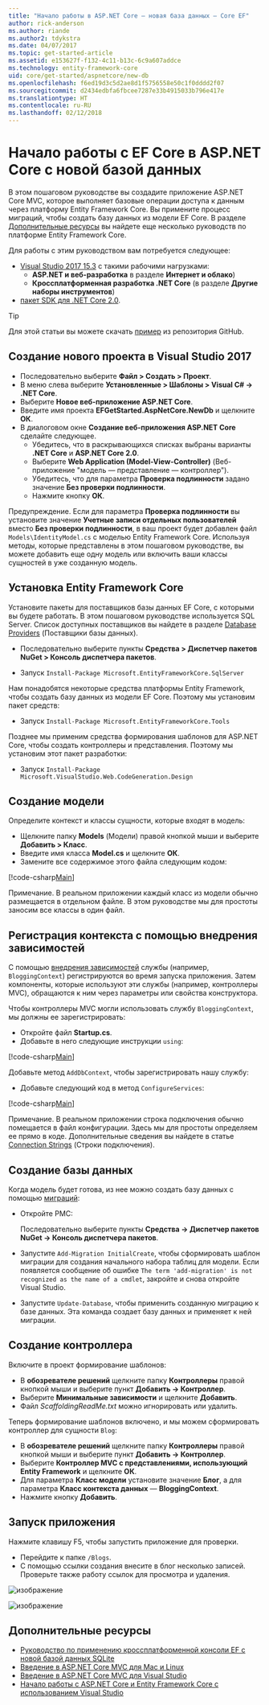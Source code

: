 ```yaml
---
title: "Начало работы в ASP.NET Core — новая база данных — Core EF"
author: rick-anderson
ms.author: riande
ms.author2: tdykstra
ms.date: 04/07/2017
ms.topic: get-started-article
ms.assetid: e153627f-f132-4c11-b13c-6c9a607addce
ms.technology: entity-framework-core
uid: core/get-started/aspnetcore/new-db
ms.openlocfilehash: f6ed19d3c5d2ae8d1f5756558e50c1f0dddd2f07
ms.sourcegitcommit: d2434edbfa6fbcee7287e33b4915033b796e417e
ms.translationtype: HT
ms.contentlocale: ru-RU
ms.lasthandoff: 02/12/2018
---
```

# <a name="getting-started-with-ef-core-on-aspnet-core-with-a-new-database"></a>Начало работы с EF Core в ASP.NET Core с новой базой данных

В этом пошаговом руководстве вы создадите приложение ASP.NET Core MVC, которое выполняет базовые операции доступа к данным через платформу Entity Framework Core. Вы примените процесс миграций, чтобы создать базу данных из модели EF Core. В разделе [Дополнительные ресурсы](#additional-resources) вы найдете еще несколько руководств по платформе Entity Framework Core.

Для работы с этим руководством вам потребуется следующее:
* [Visual Studio 2017 15.3](https://www.visualstudio.com/downloads/) с такими рабочими нагрузками:
  * **ASP.NET и веб-разработка** в разделе **Интернет и облако**)
  * **Кроссплатформенная разработка .NET Core** (в разделе **Другие наборы инструментов**)
* [пакет SDK для .NET Core 2.0](https://www.microsoft.com/net/download/core).

> [!TIP]  
> Для этой статьи вы можете скачать [пример](https://github.com/aspnet/EntityFramework.Docs/tree/master/samples/core/GetStarted/AspNetCore/EFGetStarted.AspNetCore.NewDb) из репозитория GitHub.

## <a name="create-a-new-project-in-visual-studio-2017"></a>Создание нового проекта в Visual Studio 2017

* Последовательно выберите **Файл > Создать > Проект**.
* В меню слева выберите **Установленные > Шаблоны > Visual C# -> .NET Core**.
* Выберите **Новое веб-приложение ASP.NET Core**.
* Введите имя проекта **EFGetStarted.AspNetCore.NewDb** и щелкните **ОК**.
* В диалоговом окне **Создание веб-приложения ASP.NET Core** сделайте следующее.
  * Убедитесь, что в раскрывающихся списках выбраны варианты **.NET Core** и **ASP.NET Core 2.0**.
  * Выберите **Web Application (Model-View-Controller)** (Веб-приложение "модель — представление — контроллер").
  * Убедитесь, что для параметра **Проверка подлинности** задано значение **Без проверки подлинности**.
  * Нажмите кнопку **ОК**.

Предупреждение. Если для параметра **Проверка подлинности** вы установите значение **Учетные записи отдельных пользователей** вместо **Без проверки подлинности**, в ваш проект будет добавлен файл `Models\IdentityModel.cs` с моделью Entity Framework Core. Используя методы, которые представлены в этом пошаговом руководстве, вы можете добавить еще одну модель или включить ваши классы сущностей в уже созданную модель.

## <a name="install-entity-framework-core"></a>Установка Entity Framework Core

Установите пакеты для поставщиков базы данных EF Core, с которыми вы будете работать. В этом пошаговом руководстве используется SQL Server. Список доступных поставщиков вы найдете в разделе [Database Providers](../../providers/index.md) (Поставщики базы данных).

* Последовательно выберите пункты **Средства > Диспетчер пакетов NuGet > Консоль диспетчера пакетов**.

* Запуск `Install-Package Microsoft.EntityFrameworkCore.SqlServer`

Нам понадобятся некоторые средства платформы Entity Framework, чтобы создать базу данных из модели EF Core. Поэтому мы установим пакет средств:

* Запуск `Install-Package Microsoft.EntityFrameworkCore.Tools`

Позднее мы применим средства формирования шаблонов для ASP.NET Core, чтобы создать контроллеры и представления. Поэтому мы установим этот пакет разработки:

* Запуск `Install-Package Microsoft.VisualStudio.Web.CodeGeneration.Design`

## <a name="create-the-model"></a>Создание модели

Определите контекст и классы сущности, которые входят в модель:

* Щелкните папку **Models** (Модели) правой кнопкой мыши и выберите **Добавить > Класс**.
* Введите имя класса **Model.cs** и щелкните **ОК**.
* Замените все содержимое этого файла следующим кодом:

 [!code-csharp[Main](../../../../samples/core/GetStarted/AspNetCore/EFGetStarted.AspNetCore.NewDb/Models/Model.cs)]

Примечание. В реальном приложении каждый класс из модели обычно размещается в отдельном файле. В этом руководстве мы для простоты заносим все классы в один файл.

## <a name="register-your-context-with-dependency-injection"></a>Регистрация контекста с помощью внедрения зависимостей

С помощью [внедрения зависимостей](http://docs.asp.net/en/latest/fundamentals/dependency-injection.html) службы (например, `BloggingContext`) регистрируются во время запуска приложения. Затем компоненты, которые используют эти службы (например, контроллеры MVC), обращаются к ним через параметры или свойства конструктора.

Чтобы контроллеры MVC могли использовать службу `BloggingContext`, мы должны ее зарегистрировать:

* Откройте файл **Startup.cs**.
* Добавьте в него следующие инструкции `using`:

 [!code-csharp[Main](../../../../samples/core/GetStarted/AspNetCore/EFGetStarted.AspNetCore.NewDb/Startup.cs#AddedUsings)]

Добавьте метод `AddDbContext`, чтобы зарегистрировать нашу службу:

* Добавьте следующий код в метод `ConfigureServices`:

 [!code-csharp[Main](../../../../samples/core/GetStarted/AspNetCore/EFGetStarted.AspNetCore.NewDb/Startup.cs?name=ConfigureServices&highlight=7-8)]

Примечание. В реальном приложении строка подключения обычно помещается в файл конфигурации. Здесь мы для простоты определяем ее прямо в коде. Дополнительные сведения вы найдете в статье [Connection Strings](../../miscellaneous/connection-strings.md) (Строки подключения).

## <a name="create-your-database"></a>Создание базы данных

Когда модель будет готова, из нее можно создать базу данных с помощью [миграций](https://docs.microsoft.com/aspnet/core/data/ef-mvc/migrations#introduction-to-migrations):

* Откройте PMC:

  Последовательно выберите пункты **Средства -> Диспетчер пакетов NuGet -> Консоль диспетчера пакетов**.
* Запустите `Add-Migration InitialCreate`, чтобы сформировать шаблон миграции для создания начального набора таблиц для модели. Если появляется сообщение об ошибке `The term 'add-migration' is not recognized as the name of a cmdlet`, закройте и снова откройте Visual Studio.
* Запустите `Update-Database`, чтобы применить созданную миграцию к базе данных. Эта команда создает базу данных и применяет к ней миграции.

## <a name="create-a-controller"></a>Создание контроллера

Включите в проект формирование шаблонов:

* В **обозревателе решений** щелкните папку **Контроллеры** правой кнопкой мыши и выберите пункт **Добавить -> Контроллер**.
* Выберите **Минимальные зависимости** и щелкните **Добавить**.
* Файл *ScaffoldingReadMe.txt* можно игнорировать или удалить.

Теперь формирование шаблонов включено, и мы можем сформировать контроллер для сущности `Blog`:

* В **обозревателе решений** щелкните папку **Контроллеры** правой кнопкой мыши и выберите пункт **Добавить -> Контроллер**.
* Выберите **Контроллер MVC с представлениями, использующий Entity Framework** и щелкните **ОК**.
* Для параметра **Класс модели** установите значение **Блог**, а для параметра **Класс контекста данных** — **BloggingContext**.
* Нажмите кнопку **Добавить**.


## <a name="run-the-application"></a>Запуск приложения

Нажмите клавишу F5, чтобы запустить приложение для проверки.

* Перейдите к папке `/Blogs`.
* С помощью ссылки создания внесите в блог несколько записей. Проверьте также работу ссылок для просмотра и удаления.

![изображение](_static/create.png)

![изображение](_static/index-new-db.png)

## <a name="additional-resources"></a>Дополнительные ресурсы

* [Руководство по применению кроссплатформенной консоли EF с новой базой данных SQLite](xref:core/get-started/netcore/new-db-sqlite)
* [Введение в ASP.NET Core MVC для Mac и Linux](https://docs.microsoft.com/aspnet/core/tutorials/first-mvc-app-xplat/index)
* [Введение в ASP.NET Core MVC для Visual Studio](https://docs.microsoft.com/aspnet/core/tutorials/first-mvc-app/index)
* [Начало работы с ASP.NET Core и Entity Framework Core с использованием Visual Studio](https://docs.microsoft.com/aspnet/core/data/ef-mvc/index)
